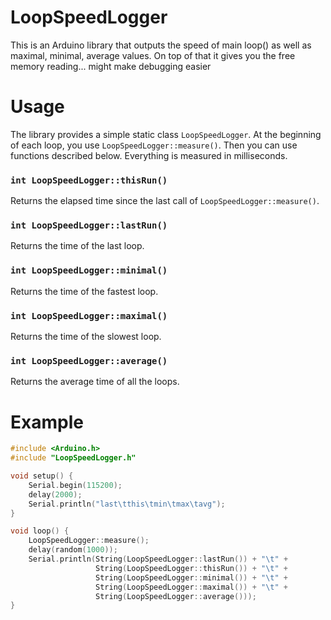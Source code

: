 # LoopSpeedLogger
This is an Arduino library that outputs the speed of main loop() as well as maximal, minimal, average values. On top of that it gives you the free memory reading... might make debugging easier

# Usage
The library provides a simple static class `LoopSpeedLogger`. At the beginning of each loop, you use `LoopSpeedLogger::measure()`. Then you can use functions described below. Everything is measured in milliseconds.

### `int LoopSpeedLogger::thisRun()`
Returns the elapsed time since the last call of `LoopSpeedLogger::measure()`.

### `int LoopSpeedLogger::lastRun()`
Returns the time of the last loop.

### `int LoopSpeedLogger::minimal()`
Returns the time of the fastest loop.

### `int LoopSpeedLogger::maximal()`
Returns the time of the slowest loop.

### `int LoopSpeedLogger::average()`
Returns the average time of all the loops.

# Example
```cpp
#include <Arduino.h>
#include "LoopSpeedLogger.h"

void setup() {
    Serial.begin(115200);
    delay(2000);
    Serial.println("last\tthis\tmin\tmax\tavg");
}

void loop() {
    LoopSpeedLogger::measure();
    delay(random(1000));
    Serial.println(String(LoopSpeedLogger::lastRun()) + "\t" +
                   String(LoopSpeedLogger::thisRun()) + "\t" +
                   String(LoopSpeedLogger::minimal()) + "\t" +
                   String(LoopSpeedLogger::maximal()) + "\t" +
                   String(LoopSpeedLogger::average()));
}
```